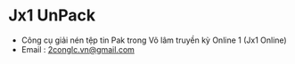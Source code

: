 # Jx1 UnPack
* Công cụ giải nén tệp tin Pak trong Võ lâm truyền kỳ Online 1 (Jx1 Online)
* Email : 2conglc.vn@gmail.com
 
